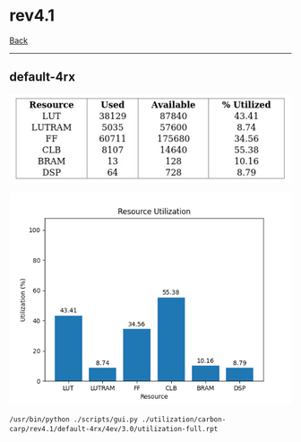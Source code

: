# rev4.1

[Back](<../carbon-carp.md>)

---

## default-4rx

<p align="center">
	<img src="../../../../images/carbon-carp/rev4.1/default-4rx/4ev/3.0/table.jpg" />
</p>

<p align="center">
	<img src="../../../../images/carbon-carp/rev4.1/default-4rx/4ev/3.0/graph.png" />
</p>

`/usr/bin/python ./scripts/gui.py ./utilization/carbon-carp/rev4.1/default-4rx/4ev/3.0/utilization-full.rpt`

